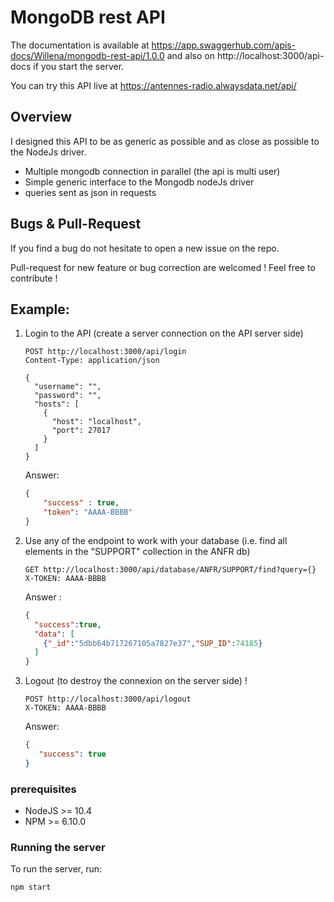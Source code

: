 # MongoDB rest API

The documentation is available at https://app.swaggerhub.com/apis-docs/Willena/mongodb-rest-api/1.0.0 and also on http://localhost:3000/api-docs if you start the server.

You can try this API live at https://antennes-radio.alwaysdata.net/api/

## Overview

I designed this API to be as generic as possible and as close as possible to the NodeJs driver.

* Multiple mongodb connection in parallel (the api is multi user) 
* Simple generic interface to the Mongodb nodeJs driver
* queries sent as json in requests

## Bugs & Pull-Request

If you find a bug do not hesitate to open a new issue on the repo. 

Pull-request for new feature or bug correction are welcomed ! Feel free to contribute ! 

## Example:

1. Login to the API (create a server connection on the API server side)

    ```
    POST http://localhost:3000/api/login
    Content-Type: application/json
    
    {
      "username": "",
      "password": "",
      "hosts": [
        {
          "host": "localhost",
          "port": 27017
        }
      ]
    }
    ```
    Answer:
    ```json
    {
        "success" : true,
        "token": "AAAA-BBBB"
    } 
    ```

2. Use any of the endpoint to work with your database (i.e. find all elements in the "SUPPORT" collection in the ANFR db)

    ```
    GET http://localhost:3000/api/database/ANFR/SUPPORT/find?query={}
    X-TOKEN: AAAA-BBBB
    ```
    Answer : 
    ```json
    {
      "success":true,
      "data": [
        {"_id":"5dbb64b717267105a7827e37","SUP_ID":74185}
      ]
    }
    ```
   
3. Logout (to destroy the connexion on the server side) ! 

    ```
    POST http://localhost:3000/api/logout
    X-TOKEN: AAAA-BBBB
    ```
   
   Answer: 
    ```json
    {
       "success": true
    }
    ```

### prerequisites
- NodeJS >= 10.4
- NPM >= 6.10.0

### Running the server  
To run the server, run:  
  
```  
npm start  
```





